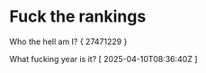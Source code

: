 # Fuck the rankings

Who the hell am I?
{ 27471229 }

What fucking year is it?
[ 2025-04-10T08:36:40Z ]
